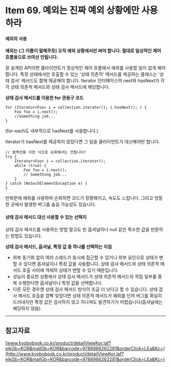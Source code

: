 # Item 69. 예외는 진짜 예외 상황에만 사용하라

#### 예외의 사용

 **예외는 (그 이름이 말해주듯) 오직 예외 상황에서만 써야 합니다. 절대로 일상적인 제어 흐름용으로 쓰여선 안됩니다.**

 잘 설계된 API라면 클라이언트가 정상적인 제어 흐름에서 예외를 사용할 일이 없게 해야 합니다. 특정 상태에서만 호출할 수 있는 '상태 의존적' 메서드를 제공하는 클래스는 '상태 검사' 메서드도 함께 제공해야 합니다. Iterator 인터페이스의 next와 hasNext가 각각 상태 의존적 메서드와 상태 검사 메서드에 해당합니다.

**상태 검사 메서드를 이용한 for 관용구 코드**

```
for (Iterator<Foo> i = collection.iterator(); i.hasNext(); ) {
    Foo foo = i.next();
    //Something job...
}
```

(for-each도 내부적으로 hasNext를 사용합니다.)

 Iterator가 hasNext를 제공하지 않았다면 그 일을 클라이언트가 대신해야만 합니다.

```
// 컬렉션을 이런 식으로 순회해서는 안됩니다!
try {
    Iterator<Foo> i = collection.iterator();
    while (true) {
        Foo foo = i.next();
        // Something job...
    }
} catch (NoSuchElementException e) {
}
```

 반복문에 예외를 사용하여 순회하면 코드가 장황해지고, 속도도 느립니다. 그리고 엉뚱한 곳에서 발생한 버그를 숨길 가능성도 있습니다.

#### 상태 검사 메서드 대신 사용할 수 있는 선택지

 상태 검사 메서드를 사용하는 방법 말고도 빈 옵셔널이나 null 같은 특수한 값을 반환하는 방법도 있습니다.

**상태 검사 메서드, 옵셔널, 특정 값 중 하나를 선택하는 지침**

-   외부 동기화 없이 여러 스레드가 동시에 접근할 수 있거나 외부 요인으로 상태가 변할 수 있다면 옵셔널이나 특정 값을 사용합니다. 상태 검사 메서드와 상태 의존적 메서드 호출 사이에 객체의 상태가 변할 수 있기 때문입니다.
-   성능이 중요한 상황에서 상태 검사 메서드가 상태 의존적 메서드의 작업 일부를 중복 수행한다면 옵셔널이나 특정 값을 선택합니다.
-   다른 모든 경우엔 상태 검사 메서드 방식이 조금 더 낫다고 할 수 있습니다. 상태 검사 메서드 호출을 깜빡 잊었다면 상태 의존적 메서드가 예외를 던져 버그를 확실히 드러내지만 특정 값은 검사하지 않고 지나쳐도 발견하기가 어렵습니다(옵셔널에는 해당하지 않음).

---

## 참고자료

[www.kyobobook.co.kr/product/detailViewKor.laf?ejkGb=KOR&mallGb=KOR&barcode=9788966262281&orderClick=LEa&Kc=](http://www.kyobobook.co.kr/product/detailViewKor.laf?ejkGb=KOR&mallGb=KOR&barcode=9788966262281&orderClick=LEa&Kc=)

